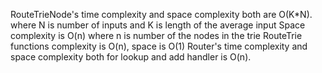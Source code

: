 RouteTrieNode's time complexity and space complexity both are O(K*N).
where N is number of inputs and K is length of the average input
Space complexity is O(n) where n is number of the nodes in the trie 
RouteTrie functions complexity is O(n), space is O(1)
Router's time complexity and space complexity both for lookup and add handler is O(n).